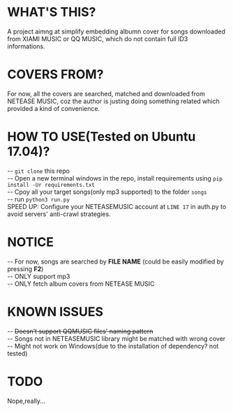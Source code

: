# WHAT'S THIS?
A project aimng at simplify embedding albumn cover for songs downloaded from XIAMI MUSIC or QQ MUSIC, which do not contain full ID3 informations.
  
# COVERS FROM?
For now, all the covers are searched, matched and downloaded from NETEASE MUSIC, coz the author is justing doing something related which provided  a kind of convenience.
  
# HOW TO USE(Tested on Ubuntu 17.04)?
-- `git clone` this repo  
-- Open a new terminal windows in the repo, install requirements using `pip install -Ur requirements.txt`  
-- Cpoy all your target songs(only mp3 supported) to the folder `songs`  
-- run `python3 run.py`  
SPEED UP: Configure your NETEASEMUSIC account at `LINE 17` in auth.py to avoid servers' anti-crawl strategies.  
  
# NOTICE
-- For now, songs are searched by <b>FILE NAME</b> (could be easily modified by pressing <b>F2</b>)  
-- ONLY support mp3  
-- ONLY fetch album covers from NETEASE MUSIC  

# KNOWN ISSUES
-- <del>Doesn't support QQMUSIC files' naming pattern</del>  
-- Songs not in NETEASEMUSIC library might be matched with wrong cover  
-- Might not work on Windows(due to the installation of dependency? not tested)

# TODO
Nope,really...  
